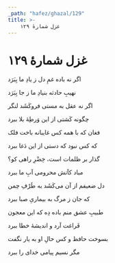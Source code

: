 ```yaml
---
_path: "hafez/ghazal/129"
title: >-
    غزل شمارهٔ ۱۲۹
---
```

# غزل شمارهٔ ۱۲۹

<div class="b" id="bn1"><div class="m1"><p>اگر نه باده غمِ دل ز یادِ ما بِبَرَد</p></div>
<div class="m2"><p>نهیبِ حادثه بنیادِ ما ز جا بِبَرَد</p></div></div>
<div class="b" id="bn2"><div class="m1"><p>اگر نه عقل به مستی فروکَشَد لنگر</p></div>
<div class="m2"><p>چگونه کَشتی از این وَرطِهٔ بلا ببرد</p></div></div>
<div class="b" id="bn3"><div class="m1"><p>فغان که با همه کس غایبانه باخت فلک</p></div>
<div class="m2"><p>که کس نبود که دستی از این دَغا ببرد</p></div></div>
<div class="b" id="bn4"><div class="m1"><p>گذار بر ظلمات است، خِضْرِ راهی کو؟</p></div>
<div class="m2"><p>مباد کآتش محرومی آبِ ما ببرد</p></div></div>
<div class="b" id="bn5"><div class="m1"><p>دل ضعیفم از آن می‌کَشَد به طَرْفِ چمن</p></div>
<div class="m2"><p>که جان ز مرگ به بیماریِ صبا ببرد</p></div></div>
<div class="b" id="bn6"><div class="m1"><p>طبیبِ عشق منم باده دِه که این معجون</p></div>
<div class="m2"><p>فَراغت آرد و اندیشهٔ خطا ببرد</p></div></div>
<div class="b" id="bn7"><div class="m1"><p>بسوخت حافظ و کس حالِ او به یار نگفت</p></div>
<div class="m2"><p>مگر نسیم پیامی خدای را ببرد</p></div></div>
